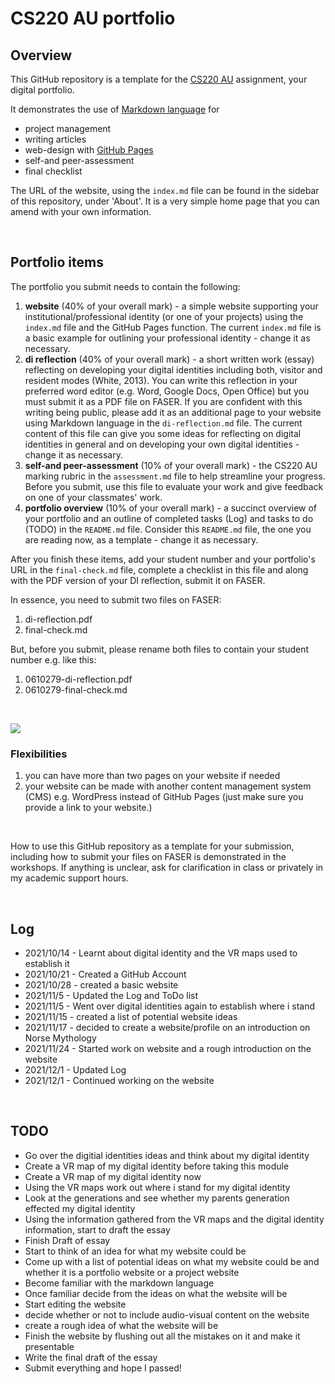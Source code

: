 # CS220 AU portfolio
## Overview
This GitHub repository is a template for the [CS220 AU](https://github.com/krisztian-hofstadter-tedor/CS220-AU-navigating-the-digital-world) assignment, your digital portfolio.

It demonstrates the use of [Markdown language](https://guides.github.com/features/mastering-markdown/) for
- project management
- writing articles
- web-design with [GitHub Pages](https://pages.github.com/)
- self-and peer-assessment
- final checklist 

The URL of the website, using the `index.md` file can be found in the sidebar of this repository, under 'About'. It is a very simple home page that you can amend with your own information.

<br>

## Portfolio items
The portfolio you submit needs to contain the following:

1. **website** (40% of your overall mark) - a simple website supporting your institutional/professional identity (or one of your projects) using the `index.md` file and the GitHub Pages function. The current `index.md` file is a basic example for outlining your professional identity - change it as necessary.
2. **di reflection** (40% of your overall mark) - a short written work (essay) reflecting on developing your digital identities including both, visitor and resident modes (White, 2013). You can write this reflection in your preferred word editor (e.g. Word, Google Docs, Open Office) but you must submit it as a PDF file on FASER. If you are confident with this writing being public, please add it as an additional page to your website using Markdown language in the `di-reflection.md` file. The current content of this file can give you some ideas for reflecting on digital identities in general and on developing your own digital identities - change it as necessary.
3. **self-and peer-assessment** (10% of your overall mark) - the CS220 AU marking rubric in the `assessment.md` file to help streamline your progress. Before you submit, use this file to evaluate your work and give feedback on one of your classmates' work.
4. **portfolio overview** (10% of your overall mark) - a succinct overview of your portfolio and an outline of completed tasks (Log) and tasks to do (TODO) in the `README.md` file. Consider this `README.md` file, the one you are reading now, as a template - change it as necessary.

After you finish these items, add your student number and your portfolio's URL in the `final-check.md` file, complete a checklist in this file and along with the PDF version of your DI reflection, submit it on FASER. 

In essence, you need to submit two files on FASER:

1. di-reflection.pdf
2. final-check.md

But, before you submit, please rename both files to contain your student number e.g. like this:

1. 0610279-di-reflection.pdf
2. 0610279-final-check.md

<br> 

![](assets/img/portfolio-graph.png)


### Flexibilities 
1. you can have more than two pages on your website if needed
2. your website can be made with another content management system (CMS) e.g. WordPress instead of GitHub Pages (just make sure you provide a link to your website.)

<br> 

How to use this GitHub repository as a template for your submission, including how to submit your files on FASER is demonstrated in the workshops. If anything is unclear, ask for clarification in class or privately in my academic support hours. 

<br>

## Log
- 2021/10/14 - Learnt about digital identity and the VR maps used to establish it
- 2021/10/21 - Created a GitHub Account
- 2021/10/28 - created a basic website
- 2021/11/5 - Updated the Log and ToDo list
- 2021/11/5 - Went over digital identities again to establish where i stand
- 2021/11/15 - created a list of potential website ideas
- 2021/11/17 - decided to create a website/profile on an introduction on Norse Mythology
- 2021/11/24 - Started work on website and a rough introduction on the website
- 2021/12/1 - Updated Log
- 2021/12/1 - Continued working on the website 

<br>

## TODO
- Go over the digitial identities ideas and think about my digital identity
- Create a VR map of my digital identity before taking this module
- Create a VR map of my digital identity now
- Using the VR maps work out where i stand for my digital identity 
- Look at the generations and see whether my parents generation effected my digital identity
- Using the information gathered from the VR maps and the digital identity information, start to draft the essay
- Finish Draft of essay
- Start to think of an idea for what my website could be 
- Come up with a list of potential ideas on what my website could be and whether it is a portfolio website or a project website
- Become familiar with the markdown language 
- Once familiar decide from the ideas on what the website will be
- Start editing the website 
- decide whether or not to include audio-visual content on the website
- create a rough idea of what the website will be 
- Finish the website by flushing out all the mistakes on it and make it presentable
- Write the final draft of the essay
- Submit everything and hope I passed!
